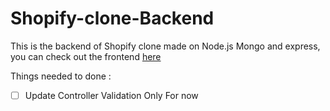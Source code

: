 # Shopify-clone-Backend

This is the backend of Shopify clone made on Node.js Mongo and express,
you can check out the frontend [here](https://github.com/hyvip-ai/Shopify-clone)

Things needed to done : 
- [ ] Update Controller Validation Only For now
